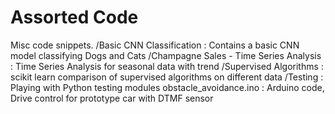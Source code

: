 #   Assorted Code 
Misc code snippets.
/Basic CNN Classification : Contains a basic CNN model classifying Dogs and Cats
/Champagne Sales - Time Series Analysis : Time Series Analysis for seasonal data with trend
/Supervised Algorithms : scikit learn comparison of supervised algorithms on different data
/Testing : Playing with Python testing modules
obstacle_avoidance.ino : Arduino code, Drive control for prototype car with DTMF sensor  

